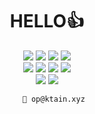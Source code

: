 <div align=center><h1>HELLO👍</h1></div>

<div align=center> 
       
       
  <img src="https://img.shields.io/badge/html5-E34F26?style=for-the-badge&logo=html5&logoColor=white"> 
  <img src="https://img.shields.io/badge/css-1572B6?style=for-the-badge&logo=css3&logoColor=white"> 
  <img src="https://img.shields.io/badge/javascript-F7DF1E?style=for-the-badge&logo=javascript&logoColor=black"> 
  <img src="https://img.shields.io/badge/python-0067a3?style=for-the-badge&logo=python&logoColor=white">
  <br>
       
  <img src="https://img.shields.io/badge/flask-000000?style=for-the-badge&logo=flask&logoColor=white">
  <img src="https://img.shields.io/badge/typescript-2F74C0?style=for-the-badge&logo=typescript&logoColor=white">
  <img src="https://img.shields.io/badge/github-181717?style=for-the-badge&logo=github&logoColor=white">
  <img src="https://img.shields.io/badge/git-F05032?style=for-the-badge&logo=git&logoColor=white">
       
  <br>
       
  <img src="https://img.shields.io/badge/kotlin-E06C42?style=for-the-badge&logo=kotlin&logoColor=white">
  <img src="https://img.shields.io/badge/java-F89917?style=for-the-badge&logo=java&logoColor=white">  
  <br>
       
       📧 op@ktain.xyz
</div>
